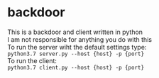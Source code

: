 # backdoor
This is a backdoor and client written in python  
I am not responsible for anything you do with this  
To run the server wiht the default settings type:  
`python3.7 server.py --host {host} -p {port}`  
To run the client:  
`python3.7 client.py --host {host} -p {port}`
